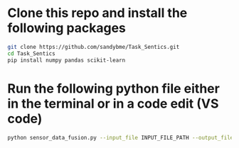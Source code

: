 # Clone this repo and install the following packages
```bash
git clone https://github.com/sandybme/Task_Sentics.git
cd Task_Sentics
pip install numpy pandas scikit-learn
```
# Run the following python file either in the terminal or in a code edit (VS code)

```bash
python sensor_data_fusion.py --input_file INPUT_FILE_PATH --output_file OUTPUT_FILE_PATH [--threshold DISTANCE_THRESHOLD]
```
